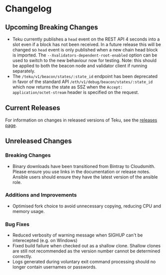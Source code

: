 # Changelog

## Upcoming Breaking Changes
- Teku currently publishes a `head` event on the REST API 4 seconds into a slot even if a block has not been received. In a future release this will be changed so `head` event is only published when a new
  chain head block is imported. The `--Xvalidators-dependent-root-enabled` option can be used to switch to the new behaviour now for testing.
  Note: this should be applied to both the beacon node and validator client if running separately.
- The `/teku/v1/beacon/states/:state_id` endpoint has been deprecated in favor of the standard API `/eth/v1/debug/beacon/states/:state_id` which now returns the state as SSZ when the `Accept: application/octet-stream` header is specified on the request.

## Current Releases
For information on changes in released versions of Teku, see the [releases page](https://github.com/ConsenSys/teku/releases).

## Unreleased Changes

### Breaking Changes
- Binary downloads have been transitioned from Bintray to Cloudsmith.  Please ensure you use links in the documentation or release notes.
  Ansible users should ensure they have the latest version of the ansible role.
  
### Additions and Improvements
- Optimised fork choice to avoid unnecessary copying, reducing CPU and memory usage.

### Bug Fixes
- Reduced verbosity of warning message when SIGHUP can't be interecepted (e.g. on Windows)
- Fixed build failure when checked out as a shallow clone. Shallow clones are still not recommended as the version number cannot be determined correctly.
- Logs generated during voluntary exit command processing should no longer contain usernames or passwords.